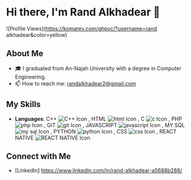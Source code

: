 # Hi there, I'm Rand Alkhadear 👋
![Profile Views](https://komarev.com/ghpvc/?username=rand alkhadear&color=yellow)

## About Me
- 🎓 I graduated from An-Najah University with a degree in Computer Engineering.
- 📫 How to reach me: randalkhadear2@gmail.com

## My Skills
- **Languages**:   C++   ![C++ Icon](https://img.icons8.com/color/48/000000/c-plus-plus-logo.png) ,  HTML   ![html Icon](https://img.icons8.com/color/48/000000/html-5--v1.png) ,  C   ![c Icon](https://img.icons8.com/?id=shQTXiDQiQVR&format=png&color=000000) ,   PHP   ![php Icon](https://img.icons8.com/?id=9BGchbZAXAyR&format=png&color=000000) ,   GIT   ![git Icon](https://img.icons8.com/?id=16318&format=png&color=000000) ,   JAVASCRIPT   ![javascript Icon](https://img.icons8.com/?id=PXTY4q2Sq2lG&format=png&color=000000) ,   MY SQL   ![my sql Icon](https://img.icons8.com/?id=14468&format=png&color=000000) ,   PYTHON   ![python Icon](https://img.icons8.com/?id=l75OEUJkPAk4&format=png&color=000000) ,   CSS   ![css Icon](https://img.icons8.com/?id=7gdY5qNXaKC0&format=png&color=000000) ,   REACT NATIVE   ![REACT NATIVE Icon](https://img.icons8.com/?id=123603&format=png&color=000000)



## Connect with Me
- [LinkedIn] https://www.linkedin.com/in/rand-alkhadear-a5688b288/

